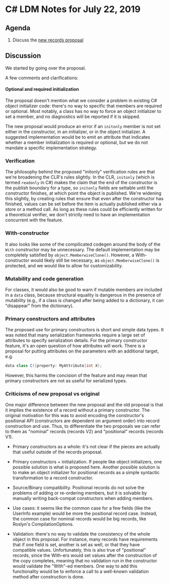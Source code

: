 
# C# LDM Notes for July 22, 2019

## Agenda

1. Discuss the [new records proposal](https://github.com/dotnet/csharplang/blob/856c335cc584eda2178f0604cc845ef200d89f97/proposals/recordsv2.md)

## Discussion

We started by going over the proposal.

A few comments and clarifications:

#### Optional and required initialization

The proposal doesn't mention what we consider a problem in existing
C# object initializer code: there's no way to specific that members are
required or optional. Most notably, a class has no way to force an object
initializer to set a member, and no diagnostics will be reported if it is
skipped.

The new proposal would produce an error if an `initonly` member is not
set either in the constructor, in an initializer, or in the object initializer.
A suggested implementation would be to emit an attribute that indicates whether
a member initialization is required or optional, but we do not mandate a specific
implementation strategy.

### Verification

The philosophy behind the proposed "initonly" verification rules are that we're broadening the
CLR's rules slightly. In the CLR, `initonly` (which is termed `readonly` in C#) makes the claim
that the end of the constructor is the publish boundary for a type, so `initonly` fields are
settable until the constructor finishes, at which point the object is published. We're widening
this slightly, by creating rules that ensure that even after the constructor has finished, values
can be set before the item is actually published either via a store or a method call.
As long as these rules could be efficiently written for a theoretical verifier,
we don't strictly need to have an implementation concurrent with the feature.

### With-constructor

It also looks like some of the compilicated codegen around the body of the `With` constructor may be unnecessary. The default implementation may be completely
satisfied by `object.MemberwiseClone()`. However, a With-constructor would likely
still be necessary, as `object.MemberwiseClone()` is protected, and we would like
to allow for customizability.

### Mutability and code generation

For classes, it would also be good to warn if mutable members are included in a `data` class,
because structural equality is dangerous in the presence of mutability (e.g., if a class is
changed after being added to a dictionary, it can "disappear" from the dictionary).

### Primary constructors and attributes

The proposed use for primary constructors is short and simple data types. It
was noted that many serialization frameworks require a large set of attributes
to specify serialization details. 
For the primary constructor feature, it's an open question of how attributes will
work. There is a proposal for putting
attributes on the parameters with an additional target, e.g.

```C#
data class C([property: MyAttribute]int X);
```

However, this harms the concision of the feature and may mean that primary constructors are not
as useful for serialized types.

### Criticisms of new proposal vs original

One major difference between the new proposal and the old proposal is that it implies the
existence of a record without a primary constructor. The original motivation for this was to
avoid encoding the constructor's positional API (constructors are dependent on argument order)
into record construction and use. Thus, to differentiate the two proposals we can refer to them
as "nominal" records (records V2) and "positional" records (records V1).

* Primary constructors as a whole: it's not clear if the pieces are actually that useful outside of
the records proposal.

* Primary constructors + initialization. If people like object initializers, one
possible solution is what is proposed here. Another possible solution is to make an object
initializer for positional records as a simple syntactic transformation to a record constructor.

* Source/Binary compatibility. Positional records do not solve the problems
of adding or re-ordering members, but it is solvable by manually writing
back-compat constructors when adding members.

* Use cases: it seems like the common case for a few fields (like the
UserInfo example) would be more the positional record case. Instead, the
common case for nominal records would be big records, like Roslyn's
CompilationOptions.

* Validation: there's no way to validate the consistency of the whole object
in this proposal. For instance, many records have requirements that if one field
is set, another is set as well, or that they have compatible values. Unfortunately,
this is also true of "positional" records, since the With-ers would set values
after the construction of the copy completes, meaning that no validation run in
the constructor would validate the "With"-ed members. One way to add this functionality would be
to enforce a call to a well-known validation method after construction is done.